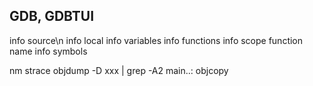 ## GDB, GDBTUI
info source\n
info local
info variables
info functions
info scope function name
info symbols


nm
strace
objdump -D xxx | grep -A2 main..:
objcopy

